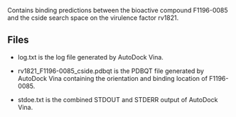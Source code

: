Contains binding predictions between the bioactive compound F1196-0085 and the cside search space on the virulence factor rv1821.

## Files

- log.txt is the log file generated by AutoDock Vina.

- rv1821_F1196-0085_cside.pdbqt is the PDBQT file generated by AutoDock Vina containing the orientation and binding location of F1196-0085.

- stdoe.txt is the combined STDOUT and STDERR output of AutoDock Vina.

